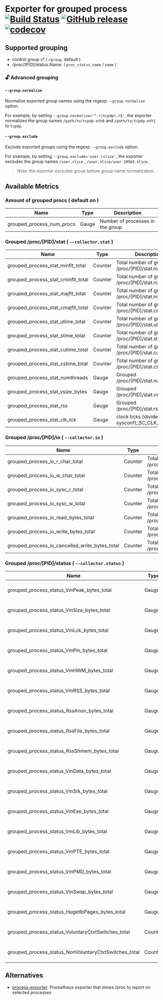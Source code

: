 # Exporter for grouped process [![Build Status](https://github.com/k1LoW/grouped_process_exporter/workflows/build/badge.svg)](https://github.com/k1LoW/grouped_process_exporter/actions) [![GitHub release](https://img.shields.io/github/release/k1LoW/grouped_process_exporter.svg)](https://github.com/k1LoW/grouped_process_exporter/releases) [![codecov](https://codecov.io/gh/k1LoW/grouped_process_exporter/branch/master/graph/badge.svg)](https://codecov.io/gh/k1LoW/grouped_process_exporter)

## Supported grouping

- control group v1 ( `cgroup`, default )
- /proc/[PID]/status.Name: ( `proc_status_name` / `name` )

### :unlock: Advanced grouping

#### `--group.normalize`

Normalize exported group names using the regexp `--group.normalize` option.

For example, by setting `--group.normalize='^.+(tcpdp).+$'`, the exporter normalizes the group names `/path/to/tcpdp-eth0` and `/path/to/tcpdp-eth1` to `tcpdp`.

#### `--group.exclude`

Exclude exported groups using the regexp `--group.exclude` option.

For example, by setting `--group.exclude='user.\slice'`, the exporter excludes the group names `/user.slice` , `/user.slice/user-10503.slice`.

> Note: the exporter excludes group before group name normalization.

## Available Metrics

### Amount of grouped procs ( default on )

| Name | Type | Description |
| --- | --- | --- |
| grouped_process_num_procs | Gauge | Number of processes in the group |

### Grouped /proc/[PID]/stat ( `--collector.stat` )

| Name | Type | Description |
| --- | --- | --- |
| grouped_process_stat_minflt_total | Counter | Total number of grouped /proc/[PID]/stat.minflt |
| grouped_process_stat_cminflt_total | Counter | Total number of grouped /proc/[PID]/stat.rchar |
| grouped_process_stat_majflt_total | Counter | Total number of grouped /proc/[PID]/stat.majflt |
| grouped_process_stat_cmajflt_total | Counter | Total number of grouped /proc/[PID]/stat.cmajflt |
| grouped_process_stat_utime_total | Counter | Total number of grouped /proc/[PID]/stat.utime |
| grouped_process_stat_stime_total | Counter | Total number of grouped /proc/[PID]/stat.stime |
| grouped_process_stat_cutime_total | Counter | Total number of grouped /proc/[PID]/stat.cutime |
| grouped_process_stat_cstime_total | Counter | Total number of grouped /proc/[PID]/stat.cstime |
| grouped_process_stat_numthreads | Gauge | Grouped /proc/[PID]/stat.numthreads |
| grouped_process_stat_vsize_bytes | Gauge | Grouped /proc/[PID]/stat.vsize |
| grouped_process_stat_rss | Gauge | Grouped /proc/[PID]/stat.rss |
| grouped_process_stat_clk_tck | Gauge | clock ticks (divide by sysconf(_SC_CLK_TCK)) |

### Grouped /proc/[PID]/io ( `--collector.io` )

| Name | Type | Description |
| --- | --- | --- |
| grouped_process_io_r_char_total | Counter | Total number of grouped /proc/[PID]/io.rchar |
| grouped_process_io_w_char_total | Counter | Total number of grouped /proc/[PID]/io.wchar |
| grouped_process_io_sysc_r_total | Counter | Total number of grouped /proc/[PID]/io.syscr |
| grouped_process_io_sysc_w_total | Counter | Total number of grouped /proc/[PID]/io.syscw |
| grouped_process_io_read_bytes_total | Counter | Total number of grouped /proc/[PID]/io.read_bytes |
| grouped_process_io_write_bytes_total | Counter | Total number of grouped /proc/[PID]/io.write_bytes |
| grouped_process_io_cancelled_write_bytes_total | Counter | Total number of grouped /proc/[PID]/io.cancelled_write_bytes |

### Grouped /proc/[PID]/status ( `--collector.status` )

| Name | Type | Description |
| --- | --- | --- |
| grouped_process_status_VmPeak_bytes_total | Gauge | Total size of grouped /proc/[PID]/status.VmPeak. Peak virtual memory size |
| grouped_process_status_VmSize_bytes_total | Gauge | Total size of grouped /proc/[PID]/status.VmSize. Virtual memory size |
| grouped_process_status_VmLck_bytes_total | Gauge | Total size of grouped /proc/[PID]/status.VmLck. Locked memory size |
| grouped_process_status_VmPin_bytes_total | Gauge | Total size of grouped /proc/[PID]/status.VmPin. Pinned memory size |
| grouped_process_status_VmHWM_bytes_total | Gauge | Total size of grouped /proc/[PID]/status.VmHWM. Peak resident set size |
| grouped_process_status_VmRSS_bytes_total | Gauge | Total size of grouped /proc/[PID]/status.VmRSS. Resident set size (sum of RssAnnon RssFile and RssShmem) |
| grouped_process_status_RssAnon_bytes_total | Gauge | Total size of grouped /proc/[PID]/status.RssAnon. Size of resident anonymous memory |
| grouped_process_status_RssFile_bytes_total | Gauge | Total size of grouped /proc/[PID]/status.RssFile. Size of resident file mappings |
| grouped_process_status_RssShmem_bytes_total | Gauge | Total size of grouped /proc/[PID]/status.RssShmem. Size of resident shared memory |
| grouped_process_status_VmData_bytes_total | Gauge | Total size of grouped /proc/[PID]/status.VmData. Size of data segments |
| grouped_process_status_VmStk_bytes_total | Gauge | Total size of grouped /proc/[PID]/status.VmStk. Size of stack segments |
| grouped_process_status_VmExe_bytes_total | Gauge | Total size of grouped /proc/[PID]/status.VmExe. Size of text segments |
| grouped_process_status_VmLib_bytes_total | Gauge | Total size of grouped /proc/[PID]/status.VmLib. Shared library code size |
| grouped_process_status_VmPTE_bytes_total | Gauge | Total size of grouped /proc/[PID]/status.VmPTE. Page table entries size |
| grouped_process_status_VmPMD_bytes_total | Gauge | Total size of grouped /proc/[PID]/status.VmPMD. Size of second-level page tables |
| grouped_process_status_VmSwap_bytes_total | Gauge | Total size of grouped /proc/[PID]/status.VmSwap. Swapped-out virtual memory size by anonymous private |
| grouped_process_status_HugetlbPages_bytes_total | Gauge | Total size of grouped /proc/[PID]/status.HugetlbPages. Size of hugetlb memory portions |
| grouped_process_status_VoluntaryCtxtSwitches_total | Counter| Total number of grouped /proc/[PID]/status.VoluntaryCtxtSwitches. Number of voluntary context switches |
| grouped_process_status_NonVoluntaryCtxtSwitches_total | Counter| Total number of grouped /proc/[PID]/status.NonVoluntaryCtxtSwitches. Number of involuntary context switches |


## Alternatives

- [process-exporter](https://github.com/ncabatoff/process-exporter): Prometheus exporter that mines /proc to report on selected processes
